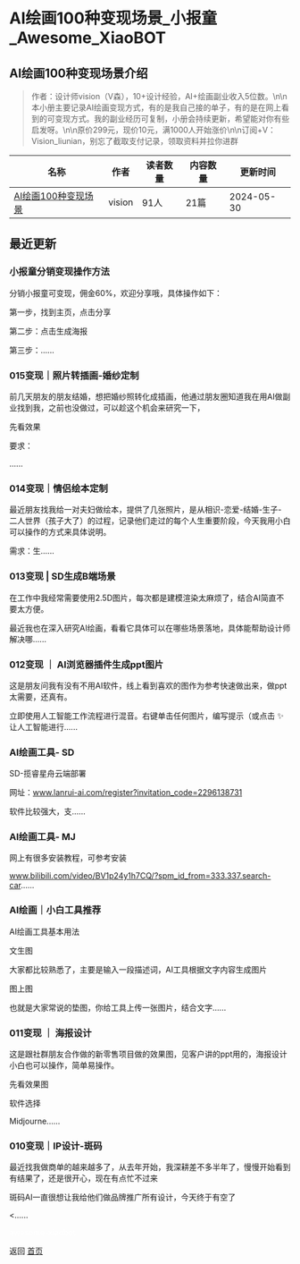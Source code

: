 # AI绘画100种变现场景_小报童_Awesome_XiaoBOT

## AI绘画100种变现场景介绍
> 作者：设计师vision（V森），10+设计经验，AI+绘画副业收入5位数。\n\n本小册主要记录AI绘画变现方式，有的是我自己接的单子，有的是在网上看到的可变现方式。我的副业经历可复制，小册会持续更新，希望能对你有些启发呀。\n\n原价299元，现价10元，满1000人开始涨价\n\n订阅+V：Vision_liunian，别忘了截取支付记录，领取资料并拉你进群  
  


|名称|作者|读者数量|内容数量|更新时间|
|---|---|---|---|---|
|[AI绘画100种变现场景](https://xiaobot.net/p/vision?refer=9c3f1c95-a052-465a-9902-f6d75080262a)|vision|91人|21篇|2024-05-30|

## 最近更新
### 小报童分销变现操作方法

分销小报童可变现，佣金60%，欢迎分享哦，具体操作如下：

第一步，找到主页，点击分享

第二步：点击生成海报

第三步：......

### 015变现｜照片转插画-婚纱定制

前几天朋友的朋友结婚，想把婚纱照转化成插画，他通过朋友圈知道我在用AI做副业找到我，之前也没做过，可以趁这个机会来研究一下，

先看效果

要求：

......

### 014变现｜情侣绘本定制

最近朋友找我给一对夫妇做绘本，提供了几张照片，是从相识-恋爱-结婚-生子-
二人世界（孩子大了）的过程，记录他们走过的每个人生重要阶段，今天我用小白可以操作的方式来具体说明。

需求：生......

### 013变现 | SD生成B端场景

在工作中我经常需要使用2.5D图片，每次都是建模渲染太麻烦了，结合AI简直不要太方便。

最近我也在深入研究AI绘画，看看它具体可以在哪些场景落地，具体能帮助设计师解决哪......

### 012变现 ｜ AI浏览器插件生成ppt图片

这是朋友问我有没有不用AI软件，线上看到喜欢的图作为参考快速做出来，做ppt太需要，还真有。

立即使用人工智能工作流程进行混音。右键单击任何图片，编写提示（或点击 ✨ 让人工智能进行......

### AI绘画工具- SD

SD-揽睿星舟云端部署

网址：www.lanrui-ai.com/register?invitation_code=2296138731

软件比较强大，支......

### AI绘画工具- MJ

网上有很多安装教程，可参考安装

www.bilibili.com/video/BV1p24y1h7CQ/?spm_id_from=333.337.search-car......

### AI绘画｜小白工具推荐

AI绘画工具基本用法

文生图

大家都比较熟悉了，主要是输入一段描述词，AI工具根据文字内容生成图片

图上图

也就是大家常说的垫图，你给工具上传一张图片，结合文字......

### 011变现 ｜ 海报设计

这是跟社群朋友合作做的新零售项目做的效果图，见客户讲的ppt用的，海报设计小白也可以操作，简单易操作。

先看效果图

软件选择

Midjourne......

### 010变现｜IP设计-斑码

最近找我做商单的越来越多了，从去年开始，我深耕差不多半年了，慢慢开始看到有结果了，还是很开心，现在有点忙不过来

斑码AI一直很想让我给他们做品牌推广所有设计，今天终于有空了

<......


<a href="https://github.com/Reno9527/awesome-xiaobot" style="color: white; text-decoration: none;">awesome-xiaobot</a>

返回 [首页](../README.md)
